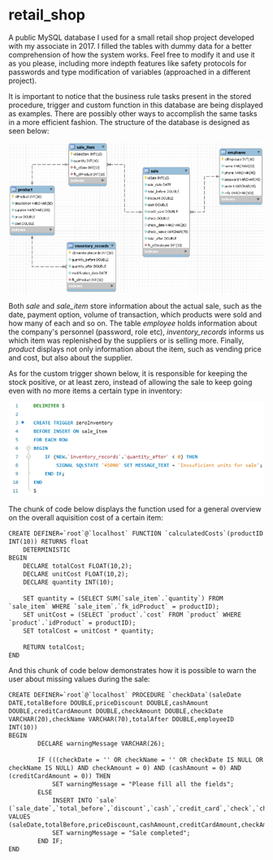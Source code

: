 # retail_shop
A public MySQL database I used for a small retail shop project developed with my associate in 2017. I filled the tables with dummy data for a better comprehension of how the system works. Feel free to modify it and use it as you please, including more indepth features like safety protocols for passwords and type modification of variables (approached in a different project).

It is important to notice that the business rule tasks present in the stored procedure, trigger and custom function in this database are being displayed as examples. There are possibly other ways to accomplish the same tasks in a more efficient fashion. The structure of the database is designed as seen below:

![retail shop panorama](https://raw.githubusercontent.com/dallasferraz/retail_shop/master/mysqlmodel.png)

Both *sale* and *sale_item* store information about the actual sale, such as the date, payment option, volume of transaction, which products were sold and how many of each and so on. The table *employee* holds information about the company's personnel (password, role etc), *inventory_records* informs us which item was replenished by the suppliers or is selling more. Finally, *product* displays not only information about the item, such as vending price and cost, but also about the supplier.

As for the custom trigger shown below, it is responsible for keeping the stock positive, or at least zero, instead of allowing the sale to keep going even with no more items a certain type in inventory:

![trigger code](https://raw.githubusercontent.com/dallasferraz/retail_shop/master/zeroinventorytrigger.png)

The chunk of code below displays the function used for a general overview on the overall aquisition cost of a certain item:

```mysql
CREATE DEFINER=`root`@`localhost` FUNCTION `calculatedCosts`(productID INT(10)) RETURNS float
    DETERMINISTIC
BEGIN
	DECLARE totalCost FLOAT(10,2);
    DECLARE unitCost FLOAT(10,2);
    DECLARE quantity INT(10);
    
    SET quantity = (SELECT SUM(`sale_item`.`quantity`) FROM `sale_item` WHERE `sale_item`.`fk_idProduct` = productID);
    SET unitCost = (SELECT `product`.`cost` FROM `product` WHERE `product`.`idProduct` = productID);
    SET totalCost = unitCost * quantity;
    
    RETURN totalCost;
END
```

And this chunk of code below demonstrates how it is possible to warn the user about missing values during the sale:

```mysql
CREATE DEFINER=`root`@`localhost` PROCEDURE `checkData`(saleDate DATE,totalBefore DOUBLE,priceDiscount DOUBLE,cashAmount DOUBLE,creditCardAmount DOUBLE,checkAmount DOUBLE,checkDate VARCHAR(20),checkName VARCHAR(70),totalAfter DOUBLE,employeeID INT(10))
BEGIN
        DECLARE warningMessage VARCHAR(26);
		
		IF (((checkDate = '' OR checkName = '' OR checkDate IS NULL OR checkName IS NULL) AND checkAmount = 0) AND (cashAmount = 0) AND (creditCardAmount = 0)) THEN
			SET warningMessage = "Please fill all the fields";
		ELSE
			INSERT INTO `sale` (`sale_date`,`total_before`,`discount`,`cash`,`credit_card`,`check`,`check_date`,`check_name`,`total_after`,`fk_idEmployee`) VALUES (saleDate,totalBefore,priceDiscount,cashAmount,creditCardAmount,checkAmount,checkDate,checkName,totalAfter,employeeID);
			SET warningMessage = "Sale completed";
		END IF;
END
```
